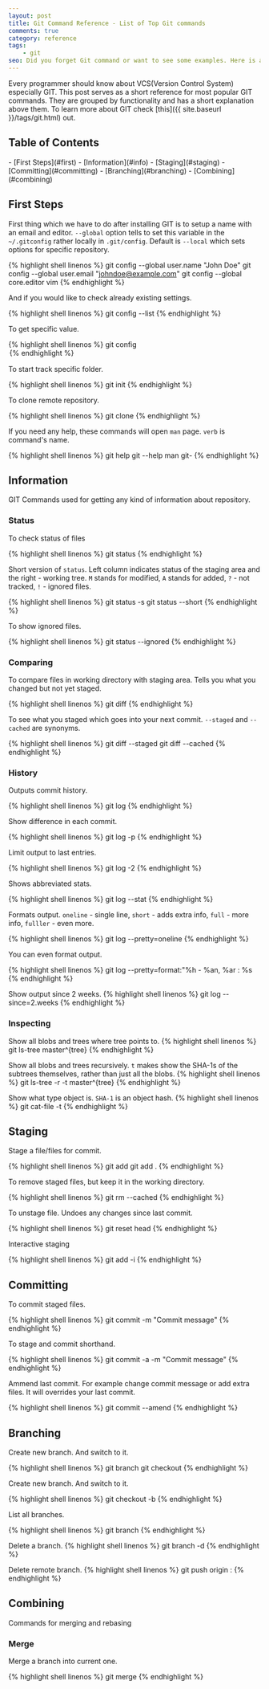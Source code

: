 ```yaml
---
layout: post
title: Git Command Reference - List of Top Git commands
comments: true
category: reference
tags:
    - git
seo: Did you forget Git command or want to see some examples. Here is a list of the most popular Git commands.
---
```


Every programmer should know about VCS(Version Control System) especially GIT. This post serves as a short reference for most popular GIT commands. They are grouped by functionality and has a short explanation above them. To learn more about GIT check [this]({{ site.baseurl }}/tags/git.html) out.

## Table of Contents
<p></p>
- [First Steps](#first)
- [Information](#info)
- [Staging](#staging)
- [Committing](#committing)
- [Branching](#branching)
- [Combining](#combining)

## <a name="first"></a>First Steps

First thing which we have to do after installing GIT is to setup a name with an email and editor. `--global` option tells to set this variable in the `~/.gitconfig` rather locally in `.git/config`. Default is `--local` which sets options for specific repository.

{% highlight shell linenos %}
git config --global user.name "John Doe"
git config --global user.email "johndoe@example.com"
git config --global core.editor vim
{% endhighlight %}


And if you would like to check already existing settings.

{% highlight shell linenos %}
git config --list
{% endhighlight %}

To get specific value.

{% highlight shell linenos %}
git config <option>
{% endhighlight %}

To start track specific folder.

{% highlight shell linenos %}
git init
{% endhighlight %}

To clone remote repository.

{% highlight shell linenos %}
git clone <url>
{% endhighlight %}

If you need any help, these commands will open `man` page. `verb` is command's name.

{% highlight shell linenos %}
git help <verb>
git <verb> --help
man git-<verb>
{% endhighlight %}


## <a name="info"></a>Information

GIT Commands used for getting any kind of information about repository.

### Status
To check status of files

{% highlight shell linenos %}
git status
{% endhighlight %}

Short version of `status`. Left column indicates status of the staging area and the right - working tree. `M` stands for
modified, `A` stands for added, `?` - not tracked, `!` - ignored files.

{% highlight shell linenos %}
git status -s
git status --short
{% endhighlight %}

To show ignored files.

{% highlight shell linenos %}
git status --ignored
{% endhighlight %}

### Comparing

To compare files in working directory with staging area. Tells you what you changed but not yet staged.

{% highlight shell linenos %}
git diff
{% endhighlight %}

To see what you staged which goes into your next commit. `--staged` and `--cached` are synonyms.

{% highlight shell linenos %}
git diff --staged
git diff --cached
{% endhighlight %}

### History

Outputs commit history.

{% highlight shell linenos %}
git log
{% endhighlight %}

Show difference in each commit.

{% highlight shell linenos %}
git log -p
{% endhighlight %}

Limit output to last entries.

{% highlight shell linenos %}
git log -2
{% endhighlight %}

Shows abbreviated stats.

{% highlight shell linenos %}
git log --stat
{% endhighlight %}

Formats output. `oneline` - single line,  `short` - adds extra info, `full` - more info, `fulller` - even more.

{% highlight shell linenos %}
git log --pretty=oneline
{% endhighlight %}

You can even format output.

{% highlight shell linenos %}
git log --pretty=format:"%h - %an, %ar : %s
{% endhighlight %}

Show output since 2 weeks.
{% highlight shell linenos %}
git log --since=2.weeks
{% endhighlight %}


### Inspecting

Show all blobs and trees where tree points to.
{% highlight shell linenos %}
git ls-tree master^{tree}
{% endhighlight %}

Show all blobs and trees recursively. `t` makes show the SHA-1s of the subtrees themselves, rather than just
all the blobs.
{% highlight shell linenos %}
git ls-tree -r -t master^{tree}
{% endhighlight %}

Show what type object is. `SHA-1` is an object hash.
{% highlight shell linenos %}
git cat-file -t <SHA-1>
{% endhighlight %}

## <a name="staging"></a>Staging

Stage a file/files for commit.

{% highlight shell linenos %}
git add <file>
git add .
{% endhighlight %}

To remove staged files, but keep it in the working directory.

{% highlight shell linenos %}
git rm --cached <file>
{% endhighlight %}

To unstage file. Undoes any changes since last commit.

{% highlight shell linenos %}
git reset head <file>
{% endhighlight %}

Interactive staging

{% highlight shell linenos %}
git add -i
{% endhighlight %}

## <a name="committing"></a>Committing

To commit staged files.

{% highlight shell linenos %}
git commit -m "Commit message"
{% endhighlight %}


To stage and commit shorthand.

{% highlight shell linenos %}
git commit -a -m "Commit message"
{% endhighlight %}

Ammend last commit. For example change commit message or add extra files. It will overrides your last commit.

{% highlight shell linenos %}
git commit --amend
{% endhighlight %}


## <a name="branching"></a>Branching

Create new branch. And switch to it.

{% highlight shell linenos %}
git branch <branchName>
git checkout <branchName>
{% endhighlight %}

Create new branch. And switch to it.

{% highlight shell linenos %}
git checkout -b <branchName>
{% endhighlight %}

List all branches.

{% highlight shell linenos %}
git branch
{% endhighlight %}

Delete a branch.
{% highlight shell linenos %}
git branch -d <branchName>
{% endhighlight %}

Delete remote branch.
{% highlight shell linenos %}
git push origin :<branchName>
{% endhighlight %}

## <a name="combining"></a>Combining

Commands for merging and rebasing

### Merge
Merge a branch into current one.

{% highlight shell linenos %}
git merge <branchName>
{% endhighlight %}

